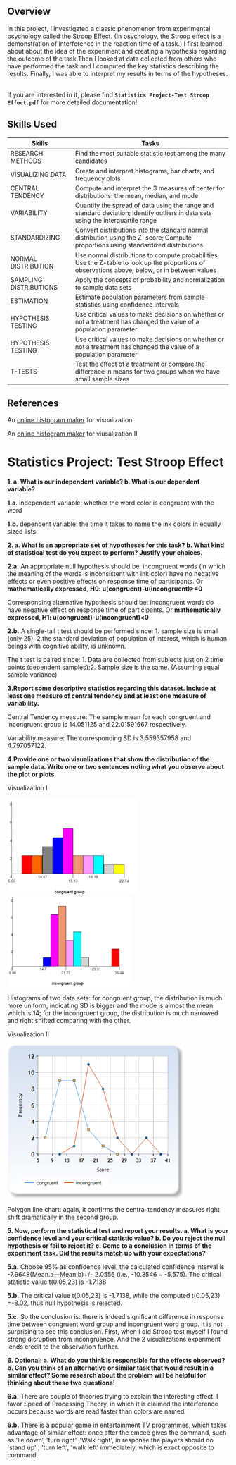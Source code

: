 ## Overview
In this project, I investigated a classic phenomenon from experimental psychology called the Stroop Effect. (In psychology, the Stroop effect is a demonstration of interference in the reaction time of a task.) I first learned about about the idea of the experiment and creating a hypothesis regarding the outcome of the task.Then I looked at data collected from others who have performed the task and I computed the key statistics describing the results. Finally, I was able to interpret my results in terms of the hypotheses.   

If you are interested in it, please find **`Statistics Project-Test Stroop Effect.pdf`** for more detailed documentation!

## Skills Used   
 Skills | Tasks
 --- | ---
RESEARCH METHODS| Find the most suitable statistic test among the many candidates
VISUALIZING DATA|Create and interpret histograms, bar charts, and frequency plots
CENTRAL TENDENCY|Compute and interpret the 3 measures of center for distributions: the mean, median, and mode
 VARIABILITY|Quantify the spread of data using the range and standard deviation; Identify outliers in data sets using the interquartile range
STANDARDIZING|Convert distributions into the standard normal distribution using the Z-score; Compute proportions using standardized distributions
NORMAL DISTRIBUTION|Use normal distributions to compute probabilities; Use the Z-table to look up the proportions of observations above, below, or in between values
SAMPLING DISTRIBUTIONS|Apply the concepts of probability and normalization to sample data sets
ESTIMATION|Estimate population parameters from sample statistics using confidence intervals
HYPOTHESIS TESTING|Use critical values to make decisions on whether or not a treatment has changed the value of a population parameter
HYPOTHESIS TESTING|Use critical values to make decisions on whether or not a treatment has changed the value of a population parameter
T-TESTS|Test the effect of a treatment or compare the difference in means for two groups when we have small sample sizes

## References
An [online histogram maker](http://www.socscistatistics.com/descriptive/polygon/Default.aspx) for visualizationI   

An [online histogram maker](http://www.shodor.org/interactivate/activities/Histogram/) for viusalization II

# Statistics Project: Test Stroop Effect

**1. a. What is our independent variable? b. What is our dependent
variable?**

**1.a**. independent variable: whether the word color is congruent with
the word

**1.b.** dependent variable: the time it takes to name the ink colors in
equally sized lists

**2. a. What is an appropriate set of hypotheses for this task? b. What
kind of statistical test do you expect to perform? Justify your
choices.**

**2.a.** An appropriate null hypothesis should be: incongruent words (in
which the meaning of the words is inconsistent with ink color) have no
negative effects or even positive effects on response time of
participants. Or **mathematically expressed**, **H0:
u(congruent)-u(incongruent)&gt;=0**

Corresponding alternative hypothesis should be: incongruent words do
have negative effect on response time of participants. Or
**mathematically expressed, H1: u(congruent)-u(incongruent)&lt;0**

**2.b.** A single-tail t test should be performed since: 1. sample size
is small (only 25); 2.the standard deviation of population of interest,
which is human beings with cognitive ability, is unknown.

The t test is paired since: 1. Data are collected from subjects just on
2 time points (dependent samples);2. Sample size is the same. (Assuming
equal sample variance)

**3.Report some descriptive statistics regarding this dataset. Include
at least one measure of central tendency and at least one measure of
variability.**

Central Tendency measure: The sample mean for each congruent and
incongruent group is 14.051125 and 22.01591667 respectively.

Variability measure: The corresponding SD is 3.559357958 and
4.797057122.

**4.Provide one or two visualizations that show the distribution of the
sample data. Write one or two sentences noting what you observe about
the plot or plots.**

Visualization I

<img src="media/image1.png" width="299" height="220" />

<img src="media/image2.png" width="281" height="206" />

Histograms of two data sets: for congruent group, the distribution is
much more uniform, indicating SD is bigger and the mode is almost the
mean which is 14; for the incongruent group, the distribution is much
narrowed and right shifted comparing with the other.

Visualization II

<img src="media/image3.png" width="400" height="350" />

Polygon line chart: again, it confirms the central tendency measures
right shift dramatically in the second group.

**5. Now, perform the statistical test and report your results. a. What
is your confidence level and your critical statistic value? b. Do you
reject the null hypothesis or fail to reject it? c. Come to a conclusion
in terms of the experiment task. Did the results match up with your
expectations?**

**5.a.** Choose 95% as confidence level, the calculated confidence
interval is -7.9648(Mean.a—Mean.b)+/- 2.0556 (i.e., -10.3546 ~ -5.575).
The critical statistic value t(0.05,23) is -1.7138

**5.b.** The critical value t(0.05,23) is -1.7138, while the computed
t(0.05,23) =-8.02, thus null hypothesis is rejected.

**5.c.** So the conclusion is: there is indeed significant difference in
response time between congruent word group and incongruent word group.
It is not surprising to see this conclusion. First, when I did Stroop
test myself I found strong disruption from incongruence. And the 2
visualizations experiment lends credit to the observation further.

**6. Optional: a. What do you think is responsible for the effects
observed? b. Can you think of an alternative or similar task that would
result in a similar effect? Some research about the problem will be
helpful for thinking about these two questions!**

**6.a.** There are couple of theories trying to explain the interesting
effect. I favor Speed of Processing Theory, in which it is claimed the
interference occurs because words are read faster than colors are named.

**6.b.** There is a popular game in entertainment TV programmes, which
takes advantage of similar effect: once after the emcee gives the
command, such as 'lie down’, 'turn right' ,'Walk right', in response the
players should do 'stand up' , 'turn left', 'walk left' immediately,
which is exact opposite to command.
